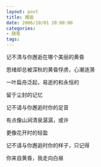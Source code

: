 ```yaml
---
layout: post
title: 邂逅
date: 2006/10/01 20:00:00
categories: 
- 随笔
tags: 
---
```


记不清与你邂逅在哪个美丽的黄昏

思绪却总被深秋的黄昏俘虏，心潮涟漪

一叶扁舟泛起，易逝的和永恒的

留于尘封的记忆

记不请与你邂逅时你的足音

有点像山涧清泉潺潺，或许

更像花开时的轻盈

记不请与你邂逅时你的样子，只记得

你来自黄昏，我走向白昼

